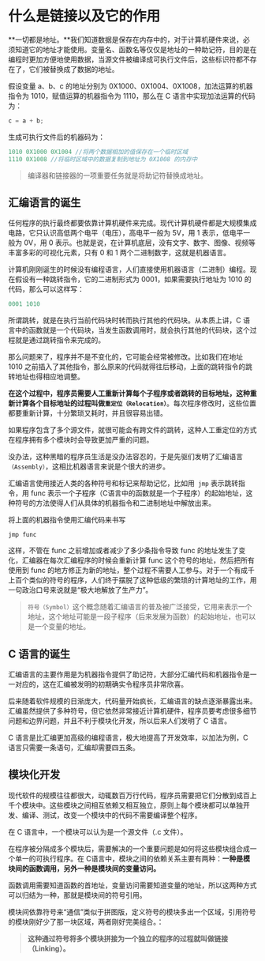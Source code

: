 # 什么是链接以及它的作用
**一切都是地址。**我们知道数据是保存在内存中的，对于计算机硬件来说，必须知道它的地址才能使用。变量名、函数名等仅仅是地址的一种助记符，目的是在编程时更加方便地使用数据，当源文件被编译成可执行文件后，这些标识符都不存在了，它们被替换成了数据的地址。

假设变量 a、b、c 的地址分别为 0X1000、0X1004、0X1008，加法运算的机器指令为 1010，赋值运算的机器指令为 1110，那么在 C 语言中实现加法运算的代码为：
```c
c = a + b;
```
生成可执行文件后的机器码为：
```c
1010 0X1000 0X1004 //将两个数据相加的值保存在一个临时区域
1110 0X1008 //将临时区域中的数据复制到地址为 0X1008 的内存中
```
> 编译器和链接器的一项重要任务就是将助记符替换成地址。

## 汇编语言的诞生
任何程序的执行最终都要依靠计算机硬件来完成。现代计算机硬件都是大规模集成电路，它只认识高低两个电平（电压），高电平一般为 5V，用 1 表示，低电平一般为 0V，用 0 表示。也就是说，在计算机底层，没有文字、数字、图像、视频等丰富多彩的可视化元素，只有 0 和 1 两个二进制数字，这就是机器语言。

计算机刚刚诞生的时候没有编程语言，人们直接使用机器语言（二进制）编程。现在假设有一种跳转指令，它的二进制形式为 0001，如果需要执行地址为 1010 的代码，那么可以这样写：
```c
0001 1010
```
所谓跳转，就是在执行当前代码块时转而执行其他的代码块。从本质上讲，C 语言中的函数就是一个代码块，当发生函数调用时，就会执行其他的代码块，这个过程就是通过跳转指令来完成的。

那么问题来了，程序并不是不变化的，它可能会经常被修改。比如我们在地址 1010 之前插入了其他指令，那么原来的代码就得往后移动，上面的跳转指令的跳转地址也得相应地调整。

**在这个过程中，程序员需要人工重新计算每个子程序或者跳转的目标地址，这种重新计算各个目标地址的过程叫做`重定位（Relocation）`**。每次程序修改时，这些位置都要重新计算，十分繁琐又耗时，并且很容易出错。

如果程序包含了多个源文件，就很可能会有跨文件的跳转，这种人工重定位的方式在程序拥有多个模块时会导致更加严重的问题。

没办法，这种黑暗的程序员生活是没办法容忍的，于是先驱们发明了汇编语言`（Assembly）`，这相比机器语言来说是个很大的进步。

汇编语言使用接近人类的各种符号和标记来帮助记忆，比如用` jmp` 表示跳转指令，用 func 表示一个子程序（C语言中的函数就是一个子程序）的起始地址，这种符号的方法使得人们从具体的机器指令和二进制地址中解放出来。

将上面的机器指令使用汇编代码来书写
```
jmp func
```
这样，不管在 func 之前增加或者减少了多少条指令导致 func 的地址发生了变化，汇编器在每次汇编程序的时候会重新计算 func 这个符号的地址，然后把所有使用到 func 的地方修正为新的地址，整个过程不需要人工参与。对于一个有成千上百个类似的符号的程序，人们终于摆脱了这种低级的繁琐的计算地址的工作，用一句政治口号来说就是“极大地解放了生产力”。

>`符号（Symbol）`这个概念随着汇编语言的普及被广泛接受，它用来表示一个地址，这个地址可能是一段子程序（后来发展为函数）的起始地址，也可以是一个变量的地址。

## C 语言的诞生
汇编语言的主要作用是为机器指令提供了助记符，大部分汇编代码和机器指令是一一对应的，这在汇编被发明的初期确实令程序员非常欣喜。

后来随着软件规模的日渐庞大，代码量开始疯长，汇编语言的缺点逐渐暴露出来。汇编虽然提供了多种符号，但它依然非常接近计算机硬件，程序员要考虑很多细节问题和边界问题，并且不利于模块化开发，所以后来人们发明了 C 语言。

C 语言是比汇编更加高级的编程语言，极大地提高了开发效率，以加法为例，C 语言只需要一条语句，汇编却需要四五条。

## 模块化开发
现代软件的规模往往都很大，动辄数百万行代码，程序员需要把它们分散到成百上千个模块中。这些模块之间相互依赖又相互独立，原则上每个模块都可以单独开发、编译、测试，改变一个模块中的代码不需要编译整个程序。

在 C 语言中，一个模块可以认为是一个源文件（.c 文件）。

在程序被分隔成多个模块后，需要解决的一个重要问题是如何将这些模块组合成一个单一的可执行程序。在 C语言中，模块之间的依赖关系主要有两种：**一种是模块间的函数调用，另外一种是模块间的变量访问。**

函数调用需要知道函数的首地址，变量访问需要知道变量的地址，所以这两种方式可以归结为一种，那就是模块间的符号引用。

模块间依靠符号来“通信”类似于拼图版，定义符号的模块多出一个区域，引用符号的模块刚好少了那一块区域，两者刚好完美组合。：

>**这种通过符号将多个模块拼接为一个独立的程序的过程就叫做链接（Linking）。**
